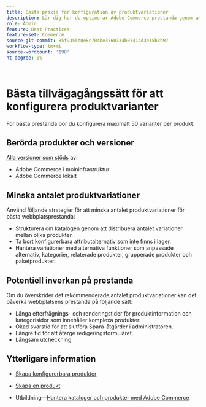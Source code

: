 ```yaml
---
title: Bästa praxis för konfiguration av produktvariationer
description: Lär dig hur du optimerar Adobe Commerce prestanda genom att begränsa antalet konfigurerade produktvariationer.
role: Admin
feature: Best Practices
feature-set: Commerce
source-git-commit: 85f9355d0e8c704be3760334b07414d3e15b3b97
workflow-type: tm+mt
source-wordcount: '198'
ht-degree: 0%

---
```



# Bästa tillvägagångssätt för att konfigurera produktvarianter

För bästa prestanda bör du konfigurera maximalt 50 varianter per produkt.

## Berörda produkter och versioner

[Alla versioner som stöds](../../../release/versions.md) av:

- Adobe Commerce i molninfrastruktur
- Adobe Commerce lokalt

## Minska antalet produktvariationer

Använd följande strategier för att minska antalet produktvariationer för bästa webbplatsprestanda:

- Strukturera om katalogen genom att distribuera antalet variationer mellan olika produkter.
- Ta bort konfigurerbara attributalternativ som inte finns i lager.
- Hantera variationer med alternativa funktioner som anpassade alternativ, kategorier, relaterade produkter, grupperade produkter och paketprodukter.

## Potentiell inverkan på prestanda

Om du överskrider det rekommenderade antalet produktvariationer kan det påverka webbplatsens prestanda på följande sätt:

- Långa efterfrågnings- och renderingstider för produktinformation och kategorisidor som innehåller komplexa produkter.
- Ökad svarstid för att slutföra Spara-åtgärder i administratören.
- Längre tid för att återge redigeringsformuläret.
- Långsam utcheckning.

## Ytterligare information

- [Skapa konfigurerbara produkter](https://experienceleague.adobe.com/docs/commerce-admin/catalog/products/types/product-create-configurable.html)
- [Skapa en produkt](https://experienceleague.adobe.com/docs/commerce-admin/catalog/products/product-create.html)

- Utbildning—[Hantera kataloger och produkter med Adobe Commerce](https://learning.adobe.com/catalog/adobe_commerce/cours000000000098643.html)
